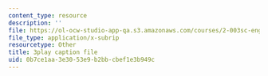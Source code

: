 ```yaml
---
content_type: resource
description: ''
file: https://ol-ocw-studio-app-qa.s3.amazonaws.com/courses/2-003sc-engineering-dynamics-fall-2011/0b7ce1aa3e3053e9b2bbcbef1e3b949c_ZNVvYg1FOPk.vtt
file_type: application/x-subrip
resourcetype: Other
title: 3play caption file
uid: 0b7ce1aa-3e30-53e9-b2bb-cbef1e3b949c
---
```


